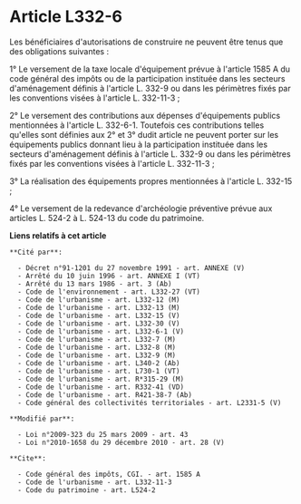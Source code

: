 # Article L332-6

Les bénéficiaires d'autorisations de construire ne peuvent être tenus que des obligations suivantes : 

1° Le versement de la taxe locale d'équipement prévue à l'article 1585 A du code général des impôts ou de la participation
instituée dans les secteurs d'aménagement définis à l'article L. 332-9 ou dans les périmètres fixés par les conventions
visées à l'article L. 332-11-3 ; 

2° Le versement des contributions aux dépenses d'équipements publics mentionnées à l'article L. 332-6-1. Toutefois ces
contributions telles qu'elles sont définies aux 2° et 3° dudit article ne peuvent porter sur les équipements publics donnant
lieu à la participation instituée dans les secteurs d'aménagement définis à l'article L. 332-9 ou dans les périmètres fixés
par les conventions visées à l'article L. 332-11-3 ; 

3° La réalisation des équipements propres mentionnées à l'article L. 332-15 ; 

4° Le versement de la redevance d'archéologie préventive prévue aux articles L. 524-2 à L. 524-13 du code du patrimoine.

**Liens relatifs à cet article**

	**Cité par**:

	  - Décret n°91-1201 du 27 novembre 1991 - art. ANNEXE (V)
	  - Arrêté du 10 juin 1996 - art. ANNEXE I (VT)
	  - Arrêté du 13 mars 1986 - art. 3 (Ab)
	  - Code de l'environnement - art. L332-27 (VT)
	  - Code de l'urbanisme - art. L332-12 (M)
	  - Code de l'urbanisme - art. L332-13 (M)
	  - Code de l'urbanisme - art. L332-15 (V)
	  - Code de l'urbanisme - art. L332-30 (V)
	  - Code de l'urbanisme - art. L332-6-1 (V)
	  - Code de l'urbanisme - art. L332-7 (M)
	  - Code de l'urbanisme - art. L332-8 (M)
	  - Code de l'urbanisme - art. L332-9 (M)
	  - Code de l'urbanisme - art. L340-2 (Ab)
	  - Code de l'urbanisme - art. L730-1 (VT)
	  - Code de l'urbanisme - art. R*315-29 (M)
	  - Code de l'urbanisme - art. R332-41 (VD)
	  - Code de l'urbanisme - art. R421-38-7 (Ab)
	  - Code général des collectivités territoriales - art. L2331-5 (V)

	**Modifié par**:

	  - Loi n°2009-323 du 25 mars 2009 - art. 43
	  - Loi n°2010-1658 du 29 décembre 2010 - art. 28 (V)

	**Cite**:

	  - Code général des impôts, CGI. - art. 1585 A
	  - Code de l'urbanisme - art. L332-11-3
	  - Code du patrimoine - art. L524-2
